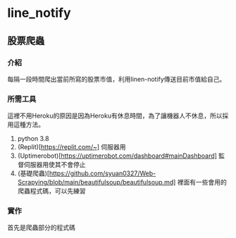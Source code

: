 # line_notify

## 股票爬蟲
### 介紹
每隔一段時間爬出當前所寫的股票市值，利用linen-notify傳送目前市值給自己。
### 所需工具
這裡不用Heroku的原因是因為Heroku有休息時間，為了讓機器人不休息，所以採用這種方法。
1. python 3.8
2. (Replit)[https://replit.com/~] 伺服器用
3. (Uptimerobot)[https://uptimerobot.com/dashboard#mainDashboard] 監督伺服器用使其不會停止
4. (基礎爬蟲)[https://github.com/syuan0327/Web-Scrapying/blob/main/beautifulsoup/beautifulsoup.md] 裡面有一些會用的爬蟲程式碼，可以先練習

### 實作
首先是爬蟲部分的程式碼
```

```

